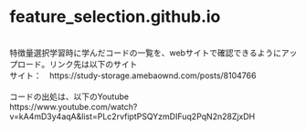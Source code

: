 # feature_selection.github.io  
<br>
特徴量選択学習時に学んだコードの一覧を、webサイトで確認できるようにアップロード。リンク先は以下のサイト  
<br>
サイト：　https://study-storage.amebaownd.com/posts/8104766  
<br>
<br>
コードの出処は、以下のYoutube  
<br> 
https://www.youtube.com/watch?v=kA4mD3y4aqA&list=PLc2rvfiptPSQYzmDIFuq2PqN2n28ZjxDH
